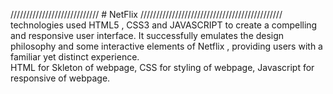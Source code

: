  //////////////////////////// # NetFlix ///////////////////////////////////////////// 
technologies used HTML5 , CSS3 and JAVASCRIPT 
to create a compelling and responsive user interface. It successfully emulates the design philosophy 
and some interactive elements of Netflix , providing users with a familiar yet distinct experience.  
HTML for Skleton of webpage,
CSS for styling of webpage,
Javascript for responsive of webpage.
